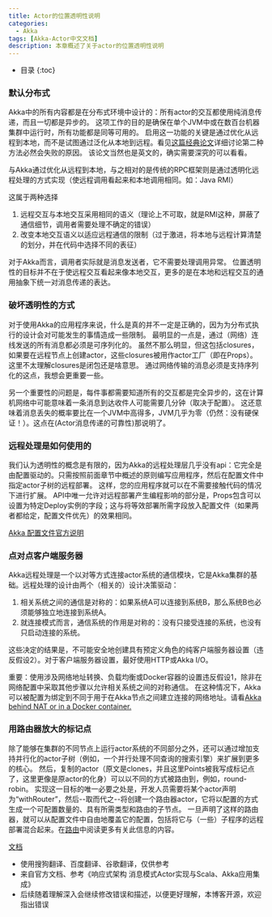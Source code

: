 ```yaml
---
title: Actor的位置透明性说明
categories:
  - Akka
tags: [Akka-Actor中文文档]
description: 本章概述了关于actor的位置透明性说明
---
```


* 目录
{:toc}

### 默认分布式

Akka中的所有内容都是在分布式环境中设计的：所有actor的交互都使用纯消息传递，而且一切都是异步的。
这项工作的目的是确保在单个JVM中或在数百台机器集群中运行时，所有功能都是同等可用的。
启用这一功能的关键是通过优化从远程到本地，而不是试图通过泛化从本地到远程。看见[这篇经典论文](https://doc.akka.io/docs/misc/smli_tr-94-29.pdf)详细讨论第二种方法必然会失败的原因。
该论文当然也是英文的，确实需要深究的可以看看。

与Akka通过优化从远程到本地，与之相对的是传统的RPC框架则是通过透明化远程处理的方式实现（使远程调用看起来和本地调用相同。如：Java RMI）

这属于两种选择
1. 远程交互与本地交互采用相同的语义（理论上不可取，就是RMI这种，屏蔽了通信细节，调用者需要处理不确定的错误）
2. 改变本地交互语义以适应远程通信的限制（过于激进，将本地与远程计算清楚的划分，并在代码中选择不同的表征）

对于Akka而言，调用者实际就是消息发送者，它不需要处理调用异常。
位置透明性的目标并不在于使远程交互看起来像本地交互，更多的是在本地和远程交互的通用抽象下统一对消息传递的表达。

### 破坏透明性的方式

对于使用Akka的应用程序来说，什么是真的并不一定是正确的，因为为分布式执行的设计会对可能发生的事情造成一些限制。
最明显的一点是，通过（网络）连线发送的所有消息都必须是可序列化的。
虽然不那么明显，但这包括closures，如果要在远程节点上创建actor，这些closures被用作actor工厂（即在Props）。这里不太理解closures是闭包还是啥意思。
通过网络传输的消息必须是支持序列化的这点，我想会更重要一些。

另一个重要性的问题是，每件事都需要知道所有的交互都是完全异步的，这在计算机网络中可能意味着一条消息到达收件人可能需要几分钟（取决于配置）。
这还意味着消息丢失的概率要比在一个JVM中高得多，JVM几乎为零（仍然：没有硬保证！）。这点在(Actor消息传递的可靠性)那说明了。

### 远程处理是如何使用的

我们认为透明性的概念是有限的，因为Akka的远程处理层几乎没有api：它完全是由配置驱动的。只需按照前面章节中概述的原则编写应用程序，然后在配置文件中指定actor子树的远程部署。
这样，您的应用程序就可以在不需要接触代码的情况下进行扩展。
API中唯一允许对远程部署产生编程影响的部分是，Props包含可以设置为特定Deploy实例的字段；这与将等效部署所需字段放入配置文件（如果两者都给定，配置文件优先）的效果相同。

[Akka 配置文件官方说明](https://doc.akka.io/docs/akka/current/general/configuration.html)

### 点对点客户端服务器
    
Akka远程处理是一个以对等方式连接actor系统的通信模块，它是Akka集群的基础。远程处理的设计由两个（相关的）设计决策驱动：

1. 相关系统之间的通信是对称的：如果系统A可以连接到系统B，那么系统B也必须能够独立地连接到系统A。
2. 就连接模式而言，通信系统的作用是对称的：没有只接受连接的系统，也没有只启动连接的系统。

这些决定的结果是，不可能安全地创建具有预定义角色的纯客户端服务器设置（违反假设2）。对于客户端服务器设置，最好使用HTTP或Akka I/O。

重要：使用涉及网络地址转换、负载均衡或Docker容器的设置违反假设1，除非在网络配置中采取其他步骤以允许相关系统之间的对称通信。
在这种情况下，Akka可以被配置为绑定到不同于用于在Akka节点之间建立连接的网络地址。请看[Akka behind NAT or in a Docker container.](https://doc.akka.io/docs/akka/current/remoting.html#remote-configuration-nat)

### 用路由器放大的标记点
    
除了能够在集群的不同节点上运行actor系统的不同部分之外，还可以通过增加支持并行化的actor子树（例如，一个并行处理不同查询的搜索引擎）来扩展到更多的核心。
然后，复制的actor（原文是clones，并且这里Points被我写成标记点了，这里更像是原actor的化身）可以以不同的方式被路由到，例如，round-robin。
实现这一目标的唯一必要之处是，开发人员需要将某个actor声明为“withRouter”，然后--取而代之--将创建一个路由器actor，它将以配置的方式生成一个可配置数量的、具有所需类型和路由的子节点。
一旦声明了这样的路由器，就可以从配置文件中自由地覆盖它的配置，包括将它与（一些）子程序的远程部署混合起来。在[路由](https://doc.akka.io/docs/akka/current/routing.html)中阅读更多有关此信息的内容。

[文档](https://doc.akka.io/docs/akka/current/general/remoting.html)

* 使用搜狗翻译、百度翻译、谷歌翻译，仅供参考
* 来自官方文档、参考《响应式架构 消息模式Actor实现与Scala、Akka应用集成》
* 后续随着理解深入会继续修改错误和描述，以便更好理解，本博客开源，欢迎指出错误